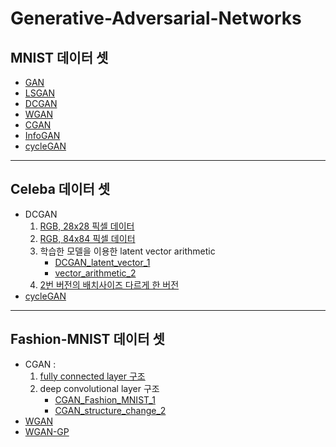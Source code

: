 # Generative-Adversarial-Networks

## MNIST 데이터 셋
 - [GAN](https://github.com/sujiny-tech/Generative-Adversarial-Networks/blob/main/MNIST/GAN_MNIST.py)
 - [LSGAN](https://github.com/sujiny-tech/Generative-Adversarial-Networks/blob/main/MNIST/LSGAN_MNIST.py)
 - [DCGAN](https://github.com/sujiny-tech/Generative-Adversarial-Networks/blob/main/MNIST/DCGAN_MNIST.py)
 - [WGAN](https://github.com/sujiny-tech/Generative-Adversarial-Networks/blob/main/MNIST/WGAN_MNIST.py)
 - [CGAN](https://github.com/sujiny-tech/Generative-Adversarial-Networks/blob/main/MNIST/CGAN_MNIST.py)
 - [InfoGAN](https://github.com/sujiny-tech/Generative-Adversarial-Networks/blob/main/MNIST/InfoGAN_MNIST.py)
 - [cycleGAN](https://github.com/sujiny-tech/Generative-Adversarial-Networks/blob/main/MNIST/cycleGAN_MNIST_svhn_model_v2.py)
 
 --------
## Celeba 데이터 셋
 - DCGAN 
   1) [RGB, 28x28 픽셀 데이터](https://github.com/sujiny-tech/Generative-Adversarial-Networks/blob/main/Celeba/DCGAN_celeba.py)
   2) [RGB, 84x84 픽셀 데이터](https://github.com/sujiny-tech/Generative-Adversarial-Networks/blob/main/Celeba/DCGAN_celeba_84size.py)
   3) 학습한 모델을 이용한 latent vector arithmetic
      + [DCGAN_latent_vector_1](https://github.com/sujiny-tech/Generative-Adversarial-Networks/blob/main/Celeba/DCGAN_latent_vector.py)
      + [vector_arithmetic_2](https://github.com/sujiny-tech/Generative-Adversarial-Networks/blob/main/Celeba/vector_arithmetic.py)
   4) [2번 버전의 배치사이즈 다르게 한 버전](https://github.com/sujiny-tech/Generative-Adversarial-Networks/blob/main/Celeba/origin2_ver2_batchsize.py)
 - [cycleGAN](https://github.com/sujiny-tech/Generative-Adversarial-Networks/blob/main/Celeba/cycleGAN_Celeba.py)

--------
## Fashion-MNIST 데이터 셋
 - CGAN : 
   1) [fully connected layer 구조](https://github.com/sujiny-tech/Generative-Adversarial-Networks/blob/main/Fashion-MNIST/CGAN_dense_layer1.py)
   2) deep convolutional layer 구조 
      + [CGAN_Fashion_MNIST_1](https://github.com/sujiny-tech/Generative-Adversarial-Networks/blob/main/Fashion-MNIST/CGAN_Fashion_MNIST.py)
      + [CGAN_structure_change_2](https://github.com/sujiny-tech/Generative-Adversarial-Networks/blob/main/Fashion-MNIST/CGAN_structure_change.py)
 - [WGAN](https://github.com/sujiny-tech/Generative-Adversarial-Networks/blob/main/Fashion-MNIST/WGAN_Fashion_MNIST.py)
 - [WGAN-GP](https://github.com/sujiny-tech/Generative-Adversarial-Networks/blob/main/Fashion-MNIST/WGAN_Fashion_MNIST.py)
